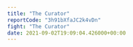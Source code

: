 ```yaml
---
title: "The Curator"
reportCode: "3h91bXfaJC2k4vDn"
fight: "The Curator"
date: 2021-09-02T19:09:04.426000+00:00
---
```

